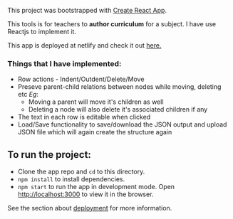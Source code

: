 This project was bootstrapped with [Create React App](https://github.com/facebook/create-react-app).

This tools is for teachers to **author curriculum** for a subject. I have use Reactjs to implement it.

This app is deployed at netlify and check it out [here.](https://authoring-app.purnimagupta.xyz)

### Things that I have implemented:
- Row actions - Indent/Outdent/Delete/Move
- Preseve parent-child relations between nodes while moving, deleting etc
  _Eg_: 
    - Moving a parent will move it's children as well
    - Deleting a node will also delete it's associated children if any
- The text in each row is editable when clicked
- Load/Save functionality to save/download the JSON output and upload JSON file which will again
  create the structure again

## To run the project:

- Clone the app repo and `cd` to this directory.
- `npm install` to install dependencies.
- `npm start` to run the app in development mode. Open [http://localhost:3000](http://localhost:3000) to view it in the browser.


See the section about [deployment](https://facebook.github.io/create-react-app/docs/deployment) for more information.

